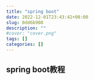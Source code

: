 ```yaml
---
title: "spring boot"
date: 2022-12-01T23:43:42+08:00
slug: 0dd6b908
description: ""
#cover: "cover.png"
tags: []
categories: []
---
```

## spring boot教程
